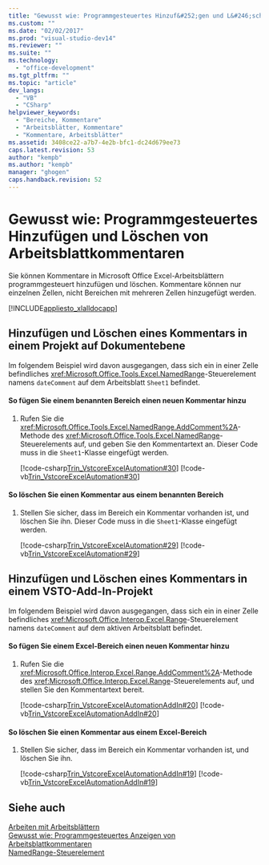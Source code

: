 ```yaml
---
title: "Gewusst wie: Programmgesteuertes Hinzuf&#252;gen und L&#246;schen von Arbeitsblattkommentaren"
ms.custom: ""
ms.date: "02/02/2017"
ms.prod: "visual-studio-dev14"
ms.reviewer: ""
ms.suite: ""
ms.technology: 
  - "office-development"
ms.tgt_pltfrm: ""
ms.topic: "article"
dev_langs: 
  - "VB"
  - "CSharp"
helpviewer_keywords: 
  - "Bereiche, Kommentare"
  - "Arbeitsblätter, Kommentare"
  - "Kommentare, Arbeitsblätter"
ms.assetid: 3408ce22-a7b7-4e2b-bfc1-dc24d679ee73
caps.latest.revision: 53
author: "kempb"
ms.author: "kempb"
manager: "ghogen"
caps.handback.revision: 52
---
```

# Gewusst wie: Programmgesteuertes Hinzuf&#252;gen und L&#246;schen von Arbeitsblattkommentaren
  Sie können Kommentare in Microsoft Office Excel\-Arbeitsblättern programmgesteuert hinzufügen und löschen. Kommentare können nur einzelnen Zellen, nicht Bereichen mit mehreren Zellen hinzugefügt werden.  
  
 [!INCLUDE[appliesto_xlalldocapp](../vsto/includes/appliesto-xlalldocapp-md.md)]  
  
## Hinzufügen und Löschen eines Kommentars in einem Projekt auf Dokumentebene  
 Im folgendem Beispiel wird davon ausgegangen, dass sich ein in einer Zelle befindliches <xref:Microsoft.Office.Tools.Excel.NamedRange>\-Steuerelement namens `dateComment` auf dem Arbeitsblatt `Sheet1` befindet.  
  
#### So fügen Sie einem benannten Bereich einen neuen Kommentar hinzu  
  
1.  Rufen Sie die <xref:Microsoft.Office.Tools.Excel.NamedRange.AddComment%2A>\-Methode des <xref:Microsoft.Office.Tools.Excel.NamedRange>\-Steuerelements auf, und geben Sie den Kommentartext an. Dieser Code muss in die `Sheet1`\-Klasse eingefügt werden.  
  
     [!code-csharp[Trin_VstcoreExcelAutomation#30](../snippets/csharp/VS_Snippets_OfficeSP/Trin_VstcoreExcelAutomation/CS/Sheet1.cs#30)]
     [!code-vb[Trin_VstcoreExcelAutomation#30](../snippets/visualbasic/VS_Snippets_OfficeSP/Trin_VstcoreExcelAutomation/VB/Sheet1.vb#30)]  
  
#### So löschen Sie einen Kommentar aus einem benannten Bereich  
  
1.  Stellen Sie sicher, dass im Bereich ein Kommentar vorhanden ist, und löschen Sie ihn. Dieser Code muss in die `Sheet1`\-Klasse eingefügt werden.  
  
     [!code-csharp[Trin_VstcoreExcelAutomation#29](../snippets/csharp/VS_Snippets_OfficeSP/Trin_VstcoreExcelAutomation/CS/Sheet1.cs#29)]
     [!code-vb[Trin_VstcoreExcelAutomation#29](../snippets/visualbasic/VS_Snippets_OfficeSP/Trin_VstcoreExcelAutomation/VB/Sheet1.vb#29)]  
  
## Hinzufügen und Löschen eines Kommentars in einem VSTO\-Add\-In\-Projekt  
 Im folgendem Beispiel wird davon ausgegangen, dass sich ein in einer Zelle befindliches <xref:Microsoft.Office.Interop.Excel.Range>\-Steuerelement namens `dateComment` auf dem aktiven Arbeitsblatt befindet.  
  
#### So fügen Sie einem Excel\-Bereich einen neuen Kommentar hinzu  
  
1.  Rufen Sie die <xref:Microsoft.Office.Interop.Excel.Range.AddComment%2A>\-Methode des <xref:Microsoft.Office.Interop.Excel.Range>\-Steuerelements auf, und stellen Sie den Kommentartext bereit.  
  
     [!code-csharp[Trin_VstcoreExcelAutomationAddIn#20](../snippets/csharp/VS_Snippets_OfficeSP/Trin_VstcoreExcelAutomationAddIn/CS/ThisAddIn.cs#20)]
     [!code-vb[Trin_VstcoreExcelAutomationAddIn#20](../snippets/visualbasic/VS_Snippets_OfficeSP/Trin_VstcoreExcelAutomationAddIn/VB/ThisAddIn.vb#20)]  
  
#### So löschen Sie einen Kommentar aus einem Excel\-Bereich  
  
1.  Stellen Sie sicher, dass im Bereich ein Kommentar vorhanden ist, und löschen Sie ihn.  
  
     [!code-csharp[Trin_VstcoreExcelAutomationAddIn#19](../snippets/csharp/VS_Snippets_OfficeSP/Trin_VstcoreExcelAutomationAddIn/CS/ThisAddIn.cs#19)]
     [!code-vb[Trin_VstcoreExcelAutomationAddIn#19](../snippets/visualbasic/VS_Snippets_OfficeSP/Trin_VstcoreExcelAutomationAddIn/VB/ThisAddIn.vb#19)]  
  
## Siehe auch  
 [Arbeiten mit Arbeitsblättern](../vsto/working-with-worksheets.md)   
 [Gewusst wie: Programmgesteuertes Anzeigen von Arbeitsblattkommentaren](../vsto/how-to-programmatically-display-worksheet-comments.md)   
 [NamedRange-Steuerelement](../vsto/namedrange-control.md)  
  
  